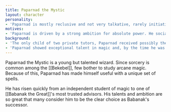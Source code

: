 ```yaml
---
title: Paparnad the Mystic
layout: character
personality:
- 'Paparnad is mostly reclusive and not very talkative, rarely initiating any social interactions. He spends most of his time in his study or workshop, developing new magic largely in secret. When he does work with other people, he speaks dryly and without humour. He has a tendency to ignore what people are saying and to leave conversations abruptly.'
motives:
- 'Paparnad is driven by a strong ambition for absolute power. He socializes very little and doesn''t believe in the greater good, acknowledging the clan''s needs only when it suits his agenda. Even as Babanak''s likely successor to rule the clan, Paparnad is unsatisfied with his position. He hopes to find magical powers great enough to set him apart from any sorcerer, druid, or seer on [[Oro-oro-ponoro-poron]]. Knowing that publicizing his true desires could jeopardize his status in the clan, Paparnad keeps his hunt for power secret from even his closest friends, and especially from Babanak and Elned.'
background:
- 'The only child of two private tutors, Paparnad received possibly the best early education available in [[Bekebel Citadel]]. His parents ensured that he had the resources to pursue his interests from a very young age, enabling him to explore niche subjects. In particular, his parents'' professions enabled them to borrow or purchase rare books of arcane magic for Paparnad to study. He consumed them eagerly and spent hours every day practicing magic spells.'
- 'Paparnad showed exceptional talent in magic and, by the time he was 20 years old, his abilities surpassed the teachings of the books available to him in the citadel. He purchased a workshop and began developing new arcane spells and techniques, quickly gaining the attention of other sorcerers and artificers. Now, five years later, he works with some of the best in Bekebel, including [[Babanak the Great]] and [[Elned the Wise]], and has taken two students [[Satasha the Runed]] and [[Taccar the Arcane]].'
---
```


Paparnad the Mystic is a young but talented wizard. Since sorcery is common among the [[Bekebel]], few bother to study arcane magic. Because of this, Paparnad has made himself useful with a unique set of spells.

He has risen quickly from an independent student of magic to one of [[Babanak the Great]]'s most trusted advisors. His talents and ambition are so great that many consider him to be the clear choice as Babanak's successor.
